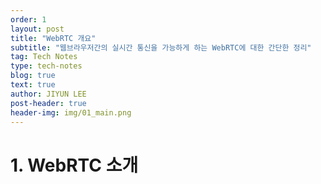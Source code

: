 ```yaml
---
order: 1
layout: post
title: "WebRTC 개요"
subtitle: "웹브라우저간의 실시간 통신을 가능하게 하는 WebRTC에 대한 간단한 정리"
tag: Tech Notes
type: tech-notes
blog: true
text: true
author: JIYUN LEE
post-header: true
header-img: img/01_main.png
---
```


# 1. WebRTC 소개